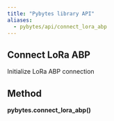 ```yaml
---
title: "Pybytes library API"
aliases:
  - pybytes/api/connect_lora_abp
---
```


**Connect LoRa ABP**
----
  Initialize LoRa ABP connection

**Method**
----
**pybytes.connect_lora_abp()**

